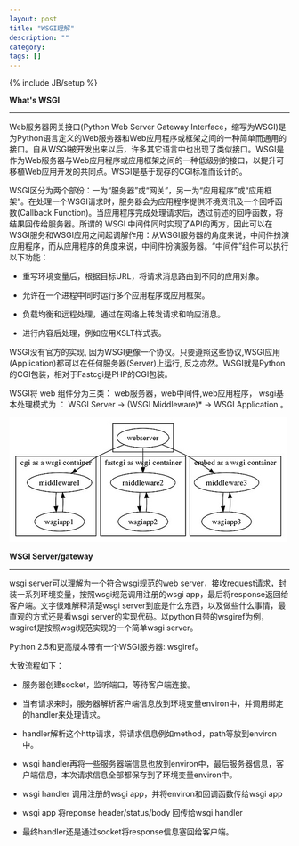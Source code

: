 ```yaml
---
layout: post
title: "WSGI理解"
description: ""
category: 
tags: []
---
```

{% include JB/setup %}

**What's WSGI**

---

Web服务器网关接口(Python Web Server Gateway Interface，缩写为WSGI)是为Python语言定义的Web服务器和Web应用程序或框架之间的一种简单而通用的接口。自从WSGI被开发出来以后，许多其它语言中也出现了类似接口。WSGI是作为Web服务器与Web应用程序或应用框架之间的一种低级别的接口，以提升可移植Web应用开发的共同点。WSGI是基于现存的CGI标准而设计的。

WSGI区分为两个部份：一为“服务器”或“网关”，另一为“应用程序”或“应用框架”。在处理一个WSGI请求时，服务器会为应用程序提供环境资讯及一个回呼函数(Callback Function)。当应用程序完成处理请求后，透过前述的回呼函数，将结果回传给服务器。所谓的 WSGI 中间件同时实现了API的两方，因此可以在WSGI服务和WSGI应用之间起调解作用：从WSGI服务器的角度来说，中间件扮演应用程序，而从应用程序的角度来说，中间件扮演服务器。“中间件”组件可以执行以下功能：

- 重写环境变量后，根据目标URL，将请求消息路由到不同的应用对象。

- 允许在一个进程中同时运行多个应用程序或应用框架。

- 负载均衡和远程处理，通过在网络上转发请求和响应消息。

- 进行内容后处理，例如应用XSLT样式表。

WSGI没有官方的实现, 因为WSGI更像一个协议。只要遵照这些协议,WSGI应用(Application)都可以在任何服务器(Server)上运行, 反之亦然。WSGI就是Python的CGI包装，相对于Fastcgi是PHP的CGI包装。

WSGI将 web 组件分为三类： web服务器，web中间件,web应用程序， wsgi基本处理模式为 ： WSGI Server -> (WSGI Middleware)* -> WSGI Application 。

![wsgi](https://raw.githubusercontent.com/yuzujin/yuzujin.github.com/master/_images/wsgi.jpg)


**WSGI Server/gateway**

---

wsgi server可以理解为一个符合wsgi规范的web server，接收request请求，封装一系列环境变量，按照wsgi规范调用注册的wsgi app，最后将response返回给客户端。文字很难解释清楚wsgi server到底是什么东西，以及做些什么事情，最直观的方式还是看wsgi server的实现代码。以python自带的wsgiref为例，wsgiref是按照wsgi规范实现的一个简单wsgi server。

Python 2.5和更高版本带有一个WSGI服务器: wsgiref。

大致流程如下：

- 服务器创建socket，监听端口，等待客户端连接。

- 当有请求来时，服务器解析客户端信息放到环境变量environ中，并调用绑定的handler来处理请求。

- handler解析这个http请求，将请求信息例如method，path等放到environ中。

- wsgi handler再将一些服务器端信息也放到environ中，最后服务器信息，客户端信息，本次请求信息全部都保存到了环境变量environ中。

- wsgi handler 调用注册的wsgi app，并将environ和回调函数传给wsgi app

- wsgi app 将reponse header/status/body 回传给wsgi handler

- 最终handler还是通过socket将response信息塞回给客户端。



